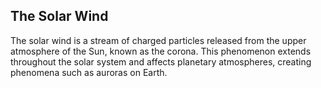 ## The Solar Wind

The solar wind is a stream of charged particles released from the upper atmosphere of the Sun, known as the corona. This phenomenon extends throughout the solar system and affects planetary atmospheres, creating phenomena such as auroras on Earth.
